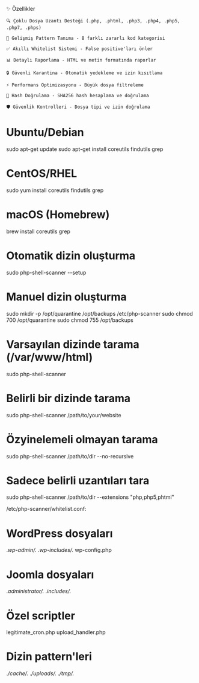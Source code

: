 ✨ Özellikler

    🔍 Çoklu Dosya Uzantı Desteği (.php, .phtml, .php3, .php4, .php5, .php7, .phps)

    🎯 Gelişmiş Pattern Tanıma - 8 farklı zararlı kod kategorisi

    ✅ Akıllı Whitelist Sistemi - False positive'ları önler

    📊 Detaylı Raporlama - HTML ve metin formatında raporlar

    🔒 Güvenli Karantina - Otomatik yedekleme ve izin kısıtlama

    ⚡ Performans Optimizasyonu - Büyük dosya filtreleme

    🔐 Hash Doğrulama - SHA256 hash hesaplama ve doğrulama

    🛡️ Güvenlik Kontrolleri - Dosya tipi ve izin doğrulama

# Ubuntu/Debian
sudo apt-get update
sudo apt-get install coreutils findutils grep

# CentOS/RHEL
sudo yum install coreutils findutils grep

# macOS (Homebrew)
brew install coreutils grep

# Otomatik dizin oluşturma
sudo php-shell-scanner --setup

# Manuel dizin oluşturma
sudo mkdir -p /opt/quarantine /opt/backups /etc/php-scanner
sudo chmod 700 /opt/quarantine
sudo chmod 755 /opt/backups


# Varsayılan dizinde tarama (/var/www/html)
sudo php-shell-scanner

# Belirli bir dizinde tarama
sudo php-shell-scanner /path/to/your/website

# Özyinelemeli olmayan tarama
sudo php-shell-scanner /path/to/dir --no-recursive

# Sadece belirli uzantıları tara
sudo php-shell-scanner /path/to/dir --extensions "php,php5,phtml"



/etc/php-scanner/whitelist.conf:


# WordPress dosyaları
.*wp-admin/.*
.*wp-includes/.*
wp-config\.php

# Joomla dosyaları
.*administrator/.*
.*includes/.*

# Özel scriptler
legitimate_cron\.php
upload_handler\.php

# Dizin pattern'leri
.*/cache/.*
.*/uploads/.*
.*/tmp/.*


